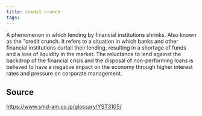 ```yaml
---
title: credit crunch
tags: 
---
```


A phenomenon in which lending by financial institutions shrinks. Also known as the "credit crunch. It refers to a situation in which banks and other financial institutions curtail their lending, resulting in a shortage of funds and a loss of liquidity in the market. The reluctance to lend against the backdrop of the financial crisis and the disposal of non-performing loans is believed to have a negative impact on the economy through higher interest rates and pressure on corporate management.

## Source
https://www.smd-am.co.jp/glossary/YST3105/